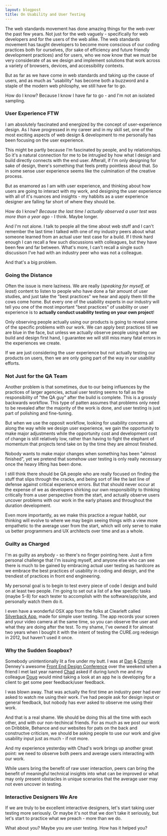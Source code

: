 ```yaml
---
layout: blogpost
title: On Usability and User Testing
---
```


<p>The web standards movement has done amazing things for the web over the past few years. Not just for the web vaguely - specifically for web developers and for the users of the web alike. The web standards movement has taught developers to become more conscious of our coding practices both for ourselves, (for sake of efficiency and future friendly development practices) and for users, who we now know that we must be very considerate of as we design and implement solutions that work across a variety of browsers, devices, and accessibility contexts.</p>

<p>But as far as we have come in web standards and taking up the cause of users, and as much as "usability" has become both a buzzword and a staple of the modern web philosphy, we still have far to go.</p>

<p>How do I know? Because I know I have far to go - and I'm not an isolated sampling.</p>

<h3>User Experience FTW</h3>

<p>I am absolutely fascinated and energized by the concept of user-experience design. As I have progressed in my career and in my skill set, one of the most exciting aspects of web design & development to me personally has been focusing on the user experience.</p>

<p>This might be partly because I'm fascinated by people, and by relationships. So it's a natural connection for me to be intrugied by how what I design and build directly connects with the end user. Afterall, if I'm only designing for sake of design, there's something that feels pretty pointless about that. So in some sense user experience seems like the culmination of the creative process.</p>

<p>But as enamored as I am with user experience, and thinking about how users are going to interact with my work, and designing the user experience with all of it's nuances and insights - my habbits as a user experience designer are falling far short of where they should be.</p>

<p>How do I know? <em>Because the last time I actually observed a user test was more than a year ago</em> - I think. Maybe longer.</p>

<p>And I'm not alone. I talk to people all the time about web stuff and I can't remember the last time I talked with one of my industry peers about what someone learned from an actual user test case for a build. If I think hard enough I can recall a few such discussions with colleagues, but they have been few and far between. What's more, I can't recall a single such discusison I've had with an industry peer who was not a colleague.</p>

<p>And that's a big problem.</p>

<h3>Going the Distance</h3>

<p>Often the issue is mere laziness. We are really (<em>speaking for myself, at least</em>) content to listen to people who have done a fair amount of user studies, and just take the "best practices" we hear and apply them till the cows come home. But every one of the usability experts in our industry will tell you one of the most important "best practices" of usability or user experience is to <strong>actually conduct usability testing on your own project</strong>!</p>

<p>Only observing people actually using our products is going to reveal some of the specific problems with our work. We can apply best practices till we are blue in the face, but unless we actually observe people using what we build and design first hand, I guarantee we will still miss many fatal errors in the experiences we create.</p>

<p>If we are just considering the user experience but not actually testing our products on users, then we are only going part of the way in our usability efforts.</p>

<h3>Not Just for the QA Team</h3>

<p>Another problem is that sometimes, due to our being influences by the practices of larger agencies, actual user testing seems to fall as the responsibility of "the QA guy" after the build is complete. This is a grossly backwards workflow. This type of patten assumes that problems only need to be revealed after the majority of the work is done, and user testing is just part of polishing and fine-tuning.</p>

<p>But when we use the opposit workflow, looking for usability concerns all along the way while we design user experience, we gain the opportunity to make major adjustments while the opportunity cost and development cost of change is still relatively low, rather than having to fight the elephant of momentum that projects tend take on by the time they are almost finished.</p>

<p>Nobody wants to make major changes when something has been "almost finished", yet we pretend that somehow user testing is only really necessary once the heavy lifting has been done.</p>

<p>I still think there should be QA people who are really focused on finding the stuff that slips through the cracks, and being sort of like the last line of defense against critical experience errors. But that should never occur at the expense of we as developers shirking our own responsibility to thinking critically from a user perspective from the start, and actually observe users uncover problems with our work in the early phases and throughout the duration development.</p>

<p>Even more importantly, as we make this practice a reguar habbit, our thinking will evolve to where we may begin seeing things with a view more empathetic to the average user from the start, which will only serve to make us better programmers and UX architects over time and as a whole.</p>

<h3>Guilty as Charged</h3>

<p>I'm as guilty as anybody - so there's no finger pointing here. Just a firm personal challenge that I'm issuing myself, and anyone else who can see there is much to be gained by embracing actual user testing as hardcore as we embrace the best practices of usability in coding and design, and the trendiest of practices in front end engineering.</p>

<p>My personal goal is to begin to test every piece of code I design and build on at least two people. I'm going to set out a list of a few specific tasks (maybe 5-8) for each tester to accomplish with the software/app/site, and personally watch them do it.</p>

<p>I even have a wonderful OSX app from the folks at Clearleft called <a href="http://silverbackapp.com/">Silverback App</a>, made for simple user testing. The app records your screen and your video camera at the same time, so you can observe the user and what they are doing after the test. To my shame, I've owned it for almost two years when I bought it with the intent of testing the CURE.org redesign in 2012, but haven't used it once.</p>

<h3>Why the Sudden Soapbox?</h3>

<p>Somebody unintentionally lit a fire under my butt. I was at <a href="https://twitter.com/#!/dandenney">Dan</a> & <a href="https://twitter.com/#!/cherriedenney">Cherrie</a> Denney's awesome <a href="http://frontenddesignconference.com/">Front End Design Conference</a> over the weekend when a friend I met last year named <a href="https://twitter.com/#!/chadallenmx">Chad</a> asked if during lunch me and my colleague <a href="https://twitter.com/#!/dougneiner">Doug</a> would mind taking a look at an app he is developing for a client to get some peer feedback/user feedback.</p>

<p>I was blown away. That was actually the first time an industry peer had ever asked to watch me using their work. I've had people ask for design input or general feedback, but nobody has ever asked to observe me using their work.</p>

<p>And that is a real shame. We should be doing this all the time with each other, and with our non-techincal friends. For as much as we post our work on Dribbble, Behance and our websites for pats on the back and constructve criticism, we should be asking people to use our work and give usability input just as much - if not more.</p>

<p>And my experience yesterday with Chad's work brings up another great point: we need to observe both peers and average users interacting with our work.</p>

<p>While users bring the benefit of raw user interaction, peers can bring the benefit of meaningful technical insights into what can be improved or what may only present obstacles in unique scenarios that the average user may not even uncover in testing.</p>

<h3>Interactive Designers We Are</h3>

<p>If we are truly to be excellent interactive designers, let's start taking user testing more seriously. Or maybe it's not that we don't take it seriously, but let's start to practice what we preach - more than we do.</p>

<p>What about you? Maybe you are user testing. How has it helped you?